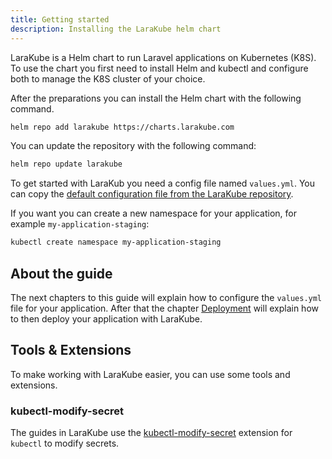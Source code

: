 ```yaml
---
title: Getting started
description: Installing the LaraKube helm chart
---
```


LaraKube is a Helm chart to run Laravel applications on Kubernetes (K8S).
To use the chart you first need to install Helm and kubectl and configure both to manage the K8S cluster of your choice.

After the preparations you can install the Helm chart with the following command.

```bash
helm repo add larakube https://charts.larakube.com
```

You can update the repository with the following command:
```bash
helm repo update larakube
```

To get started with LaraKub you need a config file named `values.yml`.
You can copy the [default configuration file from the LaraKube repository](https://raw.githubusercontent.com/larakube/larakube/refs/heads/main/charts/larakube/values.yaml).

If you want you can create a new namespace for your application, for example `my-application-staging`:

```bash
kubectl create namespace my-application-staging
```

## About the guide

The next chapters to this guide will explain how to configure the `values.yml` file for your application.
After that the chapter [Deployment](../deployment) will explain how to then deploy your application with LaraKube.

## Tools & Extensions

To make working with LaraKube easier, you can use some tools and extensions.

### kubectl-modify-secret

The guides in LaraKube use the [kubectl-modify-secret](https://github.com/rajatjindal/kubectl-modify-secret) extension for `kubectl` to modify secrets.
